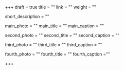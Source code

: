 +++
draft = true
title = ""
link = ""
weight = ""

short_description = ""

main_photo = ""
main_title = ""
main_caption = ""

second_photo = ""
second_title = ""
second_caption = ""

third_photo = ""
third_title = ""
third_caption = ""

fourth_photo = ""
fourth_title = ""
fourth_caption =""

+++
